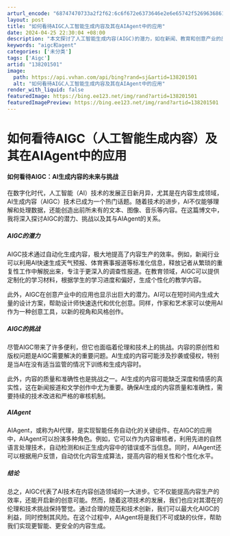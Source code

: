 ```yaml
---
arturl_encode: "68747470733a2f2f62:6c6f672e6373646e2e6e65742f526963686172645f4d65692f:61727469636c652f64657461696c732f313338323031353031"
layout: post
title: "如何看待AIGC人工智能生成内容及其在AIAgent中的应用"
date: 2024-04-25 22:30:04 +08:00
description: "本文探讨了人工智能生成内容(AIGC)的潜力，如在新闻、教育和创意产业的应用，同时也指出了原创性、版"
keywords: "aigc和agent"
categories: ['未分类']
tags: ['Aigc']
artid: "138201501"
image:
  path: https://api.vvhan.com/api/bing?rand=sj&artid=138201501
  alt: "如何看待AIGC人工智能生成内容及其在AIAgent中的应用"
render_with_liquid: false
featuredImage: https://bing.ee123.net/img/rand?artid=138201501
featuredImagePreview: https://bing.ee123.net/img/rand?artid=138201501
---
```


# 如何看待AIGC（人工智能生成内容）及其在AIAgent中的应用

#### 如何看待AIGC：AI生成内容的未来与挑战

在数字化时代，人工智能（AI）技术的发展正日新月异，尤其是在内容生成领域，AI生成内容（AIGC）技术已成为一个热门话题。随着技术的进步，AI不仅能够理解和处理数据，还能创造出前所未有的文本、图像、音乐等内容。在这篇博文中，我将深入探讨AIGC的潜力、挑战以及其与AIAgent的关系。

##### AIGC的潜力

AIGC技术通过自动化生成内容，极大地提高了内容生产的效率。例如，新闻行业可以利用AI快速生成天气预报、体育赛事报道等标准化信息，释放记者从繁琐的重复性工作中解脱出来，专注于更深入的调查性报道。在教育领域，AIGC可以提供定制化的学习材料，根据学生的学习进度和偏好，生成个性化的教学内容。

此外，AIGC在创意产业中的应用也显示出巨大的潜力。AI可以在短时间内生成大量的设计方案，帮助设计师快速迭代和优化创意。同样，作家和艺术家可以使用AI作为一种创意工具，以新的视角和风格创作。

##### AIGC的挑战

尽管AIGC带来了许多便利，但它也面临着伦理和技术上的挑战。内容的原创性和版权问题是AIGC需要解决的重要问题。AI生成的内容可能涉及抄袭或侵权，特别是当AI在没有适当监管的情况下训练和生成内容时。

此外，内容的质量和准确性也是挑战之一。AI生成的内容可能缺乏深度和情感的真实性，这在新闻报道和文学创作中尤为重要。确保AI生成的内容质量和准确性，需要持续的技术改进和严格的审核机制。

##### AIAgent

AIAgent，或称为AI代理，是实现智能任务自动化的关键组件。在AIGC的应用中，AIAgent可以扮演多种角色。例如，它可以作为内容审核者，利用先进的自然语言处理技术，自动检测和纠正生成内容中的错误或不当信息。同时，AIAgent还可以根据用户反馈，自动优化内容生成算法，提高内容的相关性和个性化水平。

##### 结论

总之，AIGC代表了AI技术在内容创造领域的一大进步。它不仅能提高内容生产的效率，还能开启新的创意可能。然而，随着这项技术的发展，我们也应对其潜在的伦理和技术挑战保持警觉。通过合理的规范和技术创新，我们可以最大化AIGC的利益，同时控制其风险。在这个过程中，AIAgent将是我们不可或缺的伙伴，帮助我们实现更智能、更安全的内容生成。